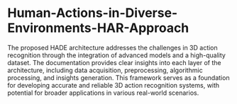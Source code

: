 # Human-Actions-in-Diverse-Environments-HAR-Approach
 The proposed HADE architecture addresses the challenges in 3D action recognition through the integration of advanced models and a high-quality dataset. The documentation provides clear insights into each layer of the architecture, including data acquisition, preprocessing, algorithmic processing, and insights generation. This framework serves as a foundation for developing accurate and reliable 3D action recognition systems, with potential for broader applications in various real-world scenarios.
